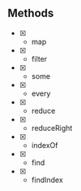 ## Methods

- [x] - map

- [x] - filter

- [x] - some

- [x] - every

- [x] - reduce

- [x] - reduceRight

- [x] - indexOf

- [x] - find

- [x] - findIndex